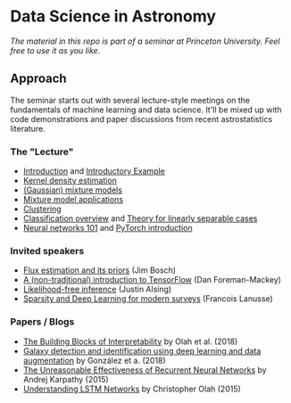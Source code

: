 # Data Science in Astronomy

*The material in this repo is part of a seminar at Princeton University. Feel free to use it as you like*.

## Approach

The seminar starts out with several lecture-style meetings on the fundamentals of machine learning and data science. It'll be mixed up with code demonstrations and paper discussions from recent astrostatistics literature.

### The "Lecture"

* [Introduction](Introduction.ipynb) and [Introductory Example](clustering/multiband-segmentation.ipynb)
* [Kernel density estimation](density-estimation/1-Kernel-density-estimation.ipynb)
* [(Gaussian) mixture models](density-estimation/2-Gaussian-Mixture-Models.ipynb)
* [Mixture model applications](density-estimation/3-Mixture-model-applications.md)
* [Clustering](clustering/algorithms-cluster-number.ipynb)
* [Classification overview](classification/1-Classification.ipynb) and [Theory for linearly separable cases](classification/2-Linear-Theory.ipynb)
* [Neural networks 101](networks/1-nn-photo-z.ipynb) and [PyTorch introduction](networks/2-pytorch-intro.ipynb)

### Invited speakers

* [Flux estimation and its priors](bayesian-fluxes/bayesian-fluxes.ipynb) (Jim Bosch)
* [A (non-traditional) introduction to TensorFlow](https://github.com/dfm/tf-tutorial) (Dan Foreman-Mackey)
* [Likelihood-free inference](https://www.dropbox.com/s/zut9zezsvwpmv2i/alsing_princeton_2017.pdf?dl=0) (Justin Alsing)
* [Sparsity and Deep Learning for modern surveys](https://eiffl.github.io/Valencia2018) (Francois Lanusse)

### Papers / Blogs

* [The Building Blocks of Interpretability](https://distill.pub/2018/building-blocks/) by Olah et al. (2018)
* [Galaxy detection and identification using deep learning and data augmentation](https://arxiv.org/abs/1809.01691) by González et a. (2018)
* [The Unreasonable Effectiveness of Recurrent Neural Networks](http://karpathy.github.io/2015/05/21/rnn-effectiveness/) by Andrej Karpathy (2015)
* [Understanding LSTM Networks](https://colah.github.io/posts/2015-08-Understanding-LSTMs/) by Christopher Olah (2015)
